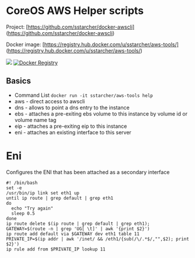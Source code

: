 CoreOS AWS Helper scripts
================

Project: [https://github.com/sstarcher/docker-awscli]
(https://github.com/sstarcher/docker-awscli)

Docker image: [https://registry.hub.docker.com/u/sstarcher/aws-tools/]
(https://registry.hub.docker.com/u/sstarcher/aws-tools/)

[![](https://badge.imagelayers.io/sstarcher/aws-tools:latest.svg)](https://imagelayers.io/?images=sstarcher/aws-tools:latest 'Get your own badge on imagelayers.io')
[![Docker Registry](https://img.shields.io/docker/pulls/sstarcher/aws-tools.svg)](https://registry.hub.docker.com/u/sstarcher/aws-tools)&nbsp;

## Basics

* Command List
```docker run -it sstarcher/aws-tools help```
* aws - direct access to awscli
* dns - allows to point a dns entry to the instance
* ebs - attaches a pre-exiting ebs volume to this instance by volume id or volume name tag
* eip - attaches a pre-exiting eip to this instance
* eni - attaches an existing interface to this server

# Eni
Configures the ENI that has been attached as a secondary interface
```
#! /bin/bash
set -e
/usr/bin/ip link set eth1 up
until ip route | grep default | grep eth1
do
  echo "Try again"
  sleep 0.5
done
ip route delete $(ip route | grep default | grep eth1);
GATEWAY=$(route -n | grep 'UG[ \t]' | awk '{print $2}')
ip route add default via $GATEWAY dev eth1 table 11
PRIVATE_IP=$(ip addr | awk '/inet/ && /eth1/{sub(/\/.*$/,"",$2); print $2}')
ip rule add from $PRIVATE_IP lookup 11
```